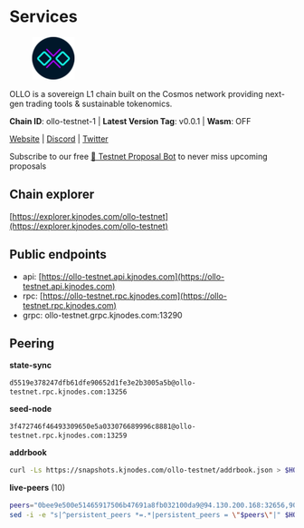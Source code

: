 # Services

<figure><img src="https://raw.githubusercontent.com/kj89/cosmos-images/main/logos/ollo.png" alt=""><figcaption></figcaption></figure>

OLLO is a sovereign L1 chain built on the Cosmos network providing  next-gen trading tools & sustainable tokenomics.

**Chain ID**: ollo-testnet-1 | **Latest Version Tag**: v0.0.1 | **Wasm**: OFF

[Website](https://www.ollostation.zone) | [Discord](https://discord.com/invite/GxBqZ9mSSm) | [Twitter](https://twitter.com/OLLOStation)



Subscribe to our free [🤖 Testnet Proposal Bot](https://t.me/kjnodes_testnet_proposal_bot) to never miss upcoming proposals


## Chain explorer
[https://explorer.kjnodes.com/ollo-testnet](https://explorer.kjnodes.com/ollo-testnet)

## Public endpoints

* api: [https://ollo-testnet.api.kjnodes.com](https://ollo-testnet.api.kjnodes.com)
* rpc: [https://ollo-testnet.rpc.kjnodes.com](https://ollo-testnet.rpc.kjnodes.com)
* grpc: ollo-testnet.grpc.kjnodes.com:13290

## Peering

**state-sync**

```text
d5519e378247dfb61dfe90652d1fe3e2b3005a5b@ollo-testnet.rpc.kjnodes.com:13256
```

**seed-node**

```text
3f472746f46493309650e5a033076689996c8881@ollo-testnet.rpc.kjnodes.com:13259
```

**addrbook**
```bash
curl -Ls https://snapshots.kjnodes.com/ollo-testnet/addrbook.json > $HOME/.ollo/config/addrbook.json
```

**live-peers** (10)
```bash
peers="0bee9e500e51465917506b47691a8fb032100da9@94.130.200.168:32656,90ad9622ac54023fe4ee9824d77b5d3e3c25c245@162.55.234.70:54956,036d17d15c4e36cee8d93f9fb1a5ad5cb956631f@213.136.76.191:26656,da8d3ca8e1c147f0037b1c43ad3de7174f5ec1b7@209.145.59.224:26656,7db2f25b3bceeb32769d20316d5f1567f0a4bb54@167.86.99.7:16656,15bcdea616c717eb4356e125d4f631aaa596dfd5@65.108.77.106:26929,dd577d8f2e997d7e70495640aff124ddb70d1a21@95.217.192.222:26656,70ba32724461c7ed4ec8d6ddc8b5e0b1cfb9e237@54.219.57.63:26656,7349272f712e713a957bf5349930e3439e98b518@167.235.27.69:20656,d5519e378247dfb61dfe90652d1fe3e2b3005a5b@65.109.68.190:13256"
sed -i -e "s|^persistent_peers *=.*|persistent_peers = \"$peers\"|" $HOME/.ollo/config/config.toml
```
